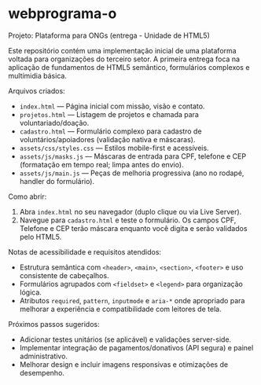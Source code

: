 # webprograma-o

Projeto: Plataforma para ONGs (entrega - Unidade de HTML5)

Este repositório contém uma implementação inicial de uma plataforma voltada para organizações do terceiro setor. A primeira entrega foca na aplicação de fundamentos de HTML5 semântico, formulários complexos e multímidia básica.

Arquivos criados:

- `index.html` — Página inicial com missão, visão e contato.
- `projetos.html` — Listagem de projetos e chamada para voluntariado/doação.
- `cadastro.html` — Formulário complexo para cadastro de voluntários/apoiadores (validação nativa e máscaras).
- `assets/css/styles.css` — Estilos mobile-first e acessíveis.
- `assets/js/masks.js` — Máscaras de entrada para CPF, telefone e CEP (formatação em tempo real; limpa antes do envio).
- `assets/js/main.js` — Peças de melhoria progressiva (ano no rodapé, handler do formulário).

Como abrir:

1. Abra `index.html` no seu navegador (duplo clique ou via Live Server).
2. Navegue para `cadastro.html` e teste o formulário. Os campos CPF, Telefone e CEP terão máscara enquanto você digita e serão validados pelo HTML5.

Notas de acessibilidade e requisitos atendidos:

- Estrutura semântica com `<header>`, `<main>`, `<section>`, `<footer>` e uso consistente de cabeçalhos.
- Formulários agrupados com `<fieldset>` e `<legend>` para organização lógica.
- Atributos `required`, `pattern`, `inputmode` e `aria-*` onde apropriado para melhorar a experiência e compatibilidade com leitores de tela.

Próximos passos sugeridos:

- Adicionar testes unitários (se aplicável) e validações server-side.
- Implementar integração de pagamentos/donativos (API segura) e painel administrativo.
- Melhorar design e incluir imagens responsivas e otimizações de desempenho.
